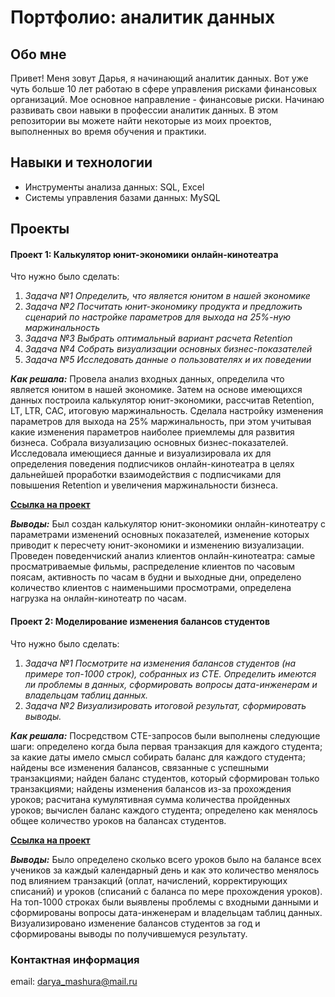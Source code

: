 # Портфолио: аналитик данных

## Обо мне

Привет! Меня зовут Дарья, я начинающий аналитик данных. Вот уже чуть больше 10 лет работаю в сфере управления рисками финансовых организаций. Мое основное направление - финансовые риски. Начинаю развивать свои навыки в профессии аналитик данных.
В этом репозитории вы можете найти некоторые из моих проектов, выполненных во время обучения и практики.

## Навыки и технологии
- Инструменты анализа данных: SQL, Excel
- Системы управления базами данных: MySQL

## Проекты
#### **Проект 1: Калькулятор юнит-экономики онлайн-кинотеатра**
Что нужно было сделать:
1. *Задача №1 Определить, что является юнитом в нашей экономике*
2. *Задача №2 Посчитать юнит-экономику продукта и предложить сценарий по настройке параметров для выхода на 25%-ную маржинальность*
3. *Задача №3 Выбрать оптимальный вариант расчета Retention*
4. *Задача №4 Собрать визуализации основных бизнес-показателей*
5. *Задача №5 Исследовать данные о пользователях и их поведении*

***Как решала:*** Провела анализ входных данных, определила что является юнитом в нашей экономике. Затем на основе имеющихся данных построила калькулятор юнит-экономики, рассчитав Retention, LT, LTR, CAC, итоговую маржинальность. Сделала настройку изменения параметров для выхода на 25% маржинальность, при этом учитывая какие изменения параметров наиболее приемлемы для развития бизнеса. Собрала визуализацию основных бизнес-показателей. Исследовала имеющиеся данные и визуализировала их для определения поведения подписчиков онлайн-кинотеатра в целях дальнейшей проработки взаимодействия с подписчиками для повышения Retention и увеличения маржинальности бизнеса.

**[Ссылка на проект](https://github.com/daryamashura/darya_case/blob/main/%D0%9F%D1%80%D0%BE%D0%B5%D0%BA%D1%82%201/%D0%AE%D0%BD%D0%B8%D1%82-%D1%8D%D0%BA%D0%BE%D0%BD%D0%BE%D0%BC%D0%B8%D0%BA%D0%B0_%D0%BE%D0%BD%D0%BB%D0%B0%D0%B9%D0%BD-%D0%BA%D0%B8%D0%BD%D0%BE%D1%82%D0%B5%D0%B0%D1%82%D1%80.xlsb)**

***Выводы:*** Был создан калькулятор юнит-экономики онлайн-кинотеатру с параметрами изменений основных показателей, изменение которых приводит к пересчету юнит-экономики и изменению визуализации. Проведен поведенчиский анализ клиентов онлайн-кинотеатра: самые просматриваемые фильмы, распределение клиентов по часовым поясам, активность по часам в будни и выходные дни, определено количество клиентов с наименьшими просмотрами, определена нагрузка на онлайн-кинотеатр по часам. 

#### **Проект 2: Моделирование изменения балансов студентов**
Что нужно было сделать:
1. *Задача №1 Посмотрите на изменения балансов студентов (на примере топ-1000 строк), собранных из CTE. Определить имеются ли проблемы в данных, сформировать вопросы дата-инженерам и владельцам таблиц данных.*  
2. *Задача №2 Визуализировать итоговой результат, сформировать выводы.*

***Как решала:*** Посредством CTE-запросов были выполнены следующие шаги: определено когда была первая транзакция для каждого студента; за какие даты имело смысл собирать баланс для каждого студента; найдены все изменения балансов, связанные с успешными транзакциями; найден баланс студентов, который сформирован только транзакциями; найдены изменения балансов из-за прохождения уроков; расчитана кумулятивная сумма количества пройденных уроков; вычислен баланс каждого студента; определено как менялось общее количество уроков на балансах студентов.

**[Ссылка на проект](https://github.com/daryamashura/darya_case/tree/main/%D0%9F%D1%80%D0%BE%D0%B5%D0%BA%D1%82%202)**

***Выводы:*** Было определено сколько всего уроков было на балансе всех учеников за каждый календарный день и как это количество менялось под влиянием транзакций (оплат, начислений, корректирующих списаний) и уроков (списаний с баланса по мере прохождения уроков). На топ-1000 строках были выявлены проблемы с входными данными и сформированы вопросы дата-инженерам и владельцам таблиц данных. Визуализировано изменение балансов студентов за год и сформированы выводы по получившемуся результату.

### Контактная информация
email: <darya_mashura@mail.ru>
